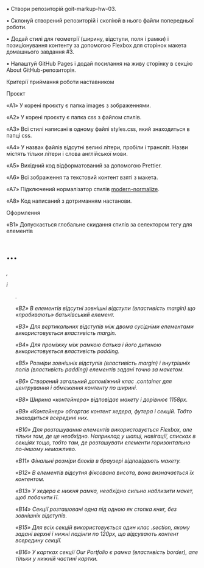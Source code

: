 • Створи репозиторій goit-markup-hw-03.

• Склонуй створений репозиторій і скопіюй в нього файли попередньої роботи.

• Додай стилі для геометрії (ширину, відступи, поля і рамки) і позиціонування контенту за допомогою Flexbox для сторінок макета домашнього завдання #3.

• Налаштуй GitHub Pages і додай посилання на живу сторінку в секцію About GitHub-репозиторія.



Критерії приймання роботи наставником



Проєкт



«A1» У корені проєкту є папка images з зображеннями.



«A2» У корені проєкту є папка css з файлом стилів.



«A3» Всі стилі написані в одному файлі styles.css, який знаходиться в папці css.



«A4» У назвах файлів відсутні великі літери, пробіли і трансліт. Назви містять тільки літери і слова англійської мови.



«A5» Вихідний код відформатований за допомогою Prettier.



«A6» Всі зображення та текстовий контент взяті з макета.



«A7» Підключений нормалізатор стилів [modern-normalize](<https://cdnjs.com/libraries/modern-normalize>).



«A8» Код написаний з дотриманням настанови.



Оформлення



«B1» Допускається глобальне скидання стилів за селектором тегу для елементів <h1>...<h6>, <p> і <ul>.



«B2» В елементів відсутні зовнішні відступи (властивість margin) що «пробивають» батьківський елемент.



«B3» Для вертикальних відступів між двома сусідніми елементами використовується властивість margin.



«B4» Для проміжку між рамкою батька і його дитиною використовується властивість padding.



«B5» Розміри зовнішніх відступів (властивість margin) і внутрішніх полів (властивість padding) елементів задані точно за макетом.



«B6» Створений загальний допоміжний клас .container для центрування і обмеження контенту по ширині.



«B8» Ширина «контейнера» відповідає макету і дорівнює 1158px.



«B9» «Контейнер» обгортає контент хедера, футера і секцій. Тобто знаходиться всередині них.



«B10» Для розташування елементів використовується Flexbox, але тільки там, де це необхідно. Наприклад у шапці, навігації, списках в секціях тощо, тобто там, де розташувати елементи горизонтально по-іншому неможливо.



«B11» Фінальні розміри блоків в браузері відповідають макету.



«B12» В елементів відсутня фіксована висота, вона визначається їх контентом.



«B13» У хедера є нижня рамка, необхідно сильно наблизити макет, щоб побачити її.



«B14» Секції розташовані одна під одною як стопка книг, без зовнішніх відступів.



«B15» Для всіх секцій використовується один клас .section, якому задані верхні і нижні падінги по 120px, що відсувають контент всередину секції.



«B16» У картках секції Our Portfolio є рамка (властивість border), але тільки у нижній частині картки.
